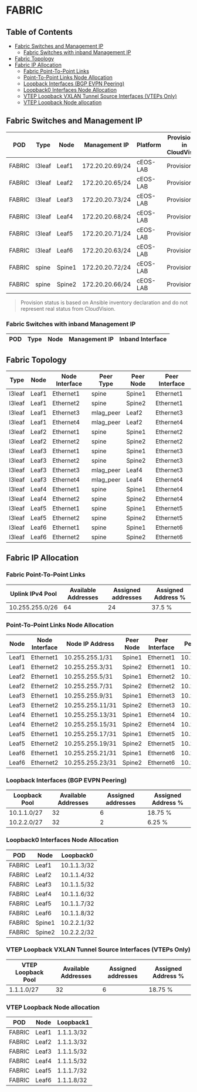 # FABRIC

## Table of Contents

- [Fabric Switches and Management IP](#fabric-switches-and-management-ip)
  - [Fabric Switches with inband Management IP](#fabric-switches-with-inband-management-ip)
- [Fabric Topology](#fabric-topology)
- [Fabric IP Allocation](#fabric-ip-allocation)
  - [Fabric Point-To-Point Links](#fabric-point-to-point-links)
  - [Point-To-Point Links Node Allocation](#point-to-point-links-node-allocation)
  - [Loopback Interfaces (BGP EVPN Peering)](#loopback-interfaces-bgp-evpn-peering)
  - [Loopback0 Interfaces Node Allocation](#loopback0-interfaces-node-allocation)
  - [VTEP Loopback VXLAN Tunnel Source Interfaces (VTEPs Only)](#vtep-loopback-vxlan-tunnel-source-interfaces-vteps-only)
  - [VTEP Loopback Node allocation](#vtep-loopback-node-allocation)

## Fabric Switches and Management IP

| POD | Type | Node | Management IP | Platform | Provisioned in CloudVision | Serial Number |
| --- | ---- | ---- | ------------- | -------- | -------------------------- | ------------- |
| FABRIC | l3leaf | Leaf1 | 172.20.20.69/24 | cEOS-LAB | Provisioned | - |
| FABRIC | l3leaf | Leaf2 | 172.20.20.65/24 | cEOS-LAB | Provisioned | - |
| FABRIC | l3leaf | Leaf3 | 172.20.20.73/24 | cEOS-LAB | Provisioned | - |
| FABRIC | l3leaf | Leaf4 | 172.20.20.68/24 | cEOS-LAB | Provisioned | - |
| FABRIC | l3leaf | Leaf5 | 172.20.20.71/24 | cEOS-LAB | Provisioned | - |
| FABRIC | l3leaf | Leaf6 | 172.20.20.63/24 | cEOS-LAB | Provisioned | - |
| FABRIC | spine | Spine1 | 172.20.20.72/24 | cEOS-LAB | Provisioned | - |
| FABRIC | spine | Spine2 | 172.20.20.66/24 | cEOS-LAB | Provisioned | - |

> Provision status is based on Ansible inventory declaration and do not represent real status from CloudVision.

### Fabric Switches with inband Management IP

| POD | Type | Node | Management IP | Inband Interface |
| --- | ---- | ---- | ------------- | ---------------- |

## Fabric Topology

| Type | Node | Node Interface | Peer Type | Peer Node | Peer Interface |
| ---- | ---- | -------------- | --------- | ----------| -------------- |
| l3leaf | Leaf1 | Ethernet1 | spine | Spine1 | Ethernet1 |
| l3leaf | Leaf1 | Ethernet2 | spine | Spine2 | Ethernet1 |
| l3leaf | Leaf1 | Ethernet3 | mlag_peer | Leaf2 | Ethernet3 |
| l3leaf | Leaf1 | Ethernet4 | mlag_peer | Leaf2 | Ethernet4 |
| l3leaf | Leaf2 | Ethernet1 | spine | Spine1 | Ethernet2 |
| l3leaf | Leaf2 | Ethernet2 | spine | Spine2 | Ethernet2 |
| l3leaf | Leaf3 | Ethernet1 | spine | Spine1 | Ethernet3 |
| l3leaf | Leaf3 | Ethernet2 | spine | Spine2 | Ethernet3 |
| l3leaf | Leaf3 | Ethernet3 | mlag_peer | Leaf4 | Ethernet3 |
| l3leaf | Leaf3 | Ethernet4 | mlag_peer | Leaf4 | Ethernet4 |
| l3leaf | Leaf4 | Ethernet1 | spine | Spine1 | Ethernet4 |
| l3leaf | Leaf4 | Ethernet2 | spine | Spine2 | Ethernet4 |
| l3leaf | Leaf5 | Ethernet1 | spine | Spine1 | Ethernet5 |
| l3leaf | Leaf5 | Ethernet2 | spine | Spine2 | Ethernet5 |
| l3leaf | Leaf6 | Ethernet1 | spine | Spine1 | Ethernet6 |
| l3leaf | Leaf6 | Ethernet2 | spine | Spine2 | Ethernet6 |

## Fabric IP Allocation

### Fabric Point-To-Point Links

| Uplink IPv4 Pool | Available Addresses | Assigned addresses | Assigned Address % |
| ---------------- | ------------------- | ------------------ | ------------------ |
| 10.255.255.0/26 | 64 | 24 | 37.5 % |

### Point-To-Point Links Node Allocation

| Node | Node Interface | Node IP Address | Peer Node | Peer Interface | Peer IP Address |
| ---- | -------------- | --------------- | --------- | -------------- | --------------- |
| Leaf1 | Ethernet1 | 10.255.255.1/31 | Spine1 | Ethernet1 | 10.255.255.0/31 |
| Leaf1 | Ethernet2 | 10.255.255.3/31 | Spine2 | Ethernet1 | 10.255.255.2/31 |
| Leaf2 | Ethernet1 | 10.255.255.5/31 | Spine1 | Ethernet2 | 10.255.255.4/31 |
| Leaf2 | Ethernet2 | 10.255.255.7/31 | Spine2 | Ethernet2 | 10.255.255.6/31 |
| Leaf3 | Ethernet1 | 10.255.255.9/31 | Spine1 | Ethernet3 | 10.255.255.8/31 |
| Leaf3 | Ethernet2 | 10.255.255.11/31 | Spine2 | Ethernet3 | 10.255.255.10/31 |
| Leaf4 | Ethernet1 | 10.255.255.13/31 | Spine1 | Ethernet4 | 10.255.255.12/31 |
| Leaf4 | Ethernet2 | 10.255.255.15/31 | Spine2 | Ethernet4 | 10.255.255.14/31 |
| Leaf5 | Ethernet1 | 10.255.255.17/31 | Spine1 | Ethernet5 | 10.255.255.16/31 |
| Leaf5 | Ethernet2 | 10.255.255.19/31 | Spine2 | Ethernet5 | 10.255.255.18/31 |
| Leaf6 | Ethernet1 | 10.255.255.21/31 | Spine1 | Ethernet6 | 10.255.255.20/31 |
| Leaf6 | Ethernet2 | 10.255.255.23/31 | Spine2 | Ethernet6 | 10.255.255.22/31 |

### Loopback Interfaces (BGP EVPN Peering)

| Loopback Pool | Available Addresses | Assigned addresses | Assigned Address % |
| ------------- | ------------------- | ------------------ | ------------------ |
| 10.1.1.0/27 | 32 | 6 | 18.75 % |
| 10.2.2.0/27 | 32 | 2 | 6.25 % |

### Loopback0 Interfaces Node Allocation

| POD | Node | Loopback0 |
| --- | ---- | --------- |
| FABRIC | Leaf1 | 10.1.1.3/32 |
| FABRIC | Leaf2 | 10.1.1.4/32 |
| FABRIC | Leaf3 | 10.1.1.5/32 |
| FABRIC | Leaf4 | 10.1.1.6/32 |
| FABRIC | Leaf5 | 10.1.1.7/32 |
| FABRIC | Leaf6 | 10.1.1.8/32 |
| FABRIC | Spine1 | 10.2.2.1/32 |
| FABRIC | Spine2 | 10.2.2.2/32 |

### VTEP Loopback VXLAN Tunnel Source Interfaces (VTEPs Only)

| VTEP Loopback Pool | Available Addresses | Assigned addresses | Assigned Address % |
| ------------------ | ------------------- | ------------------ | ------------------ |
| 1.1.1.0/27 | 32 | 6 | 18.75 % |

### VTEP Loopback Node allocation

| POD | Node | Loopback1 |
| --- | ---- | --------- |
| FABRIC | Leaf1 | 1.1.1.3/32 |
| FABRIC | Leaf2 | 1.1.1.3/32 |
| FABRIC | Leaf3 | 1.1.1.5/32 |
| FABRIC | Leaf4 | 1.1.1.5/32 |
| FABRIC | Leaf5 | 1.1.1.7/32 |
| FABRIC | Leaf6 | 1.1.1.8/32 |
